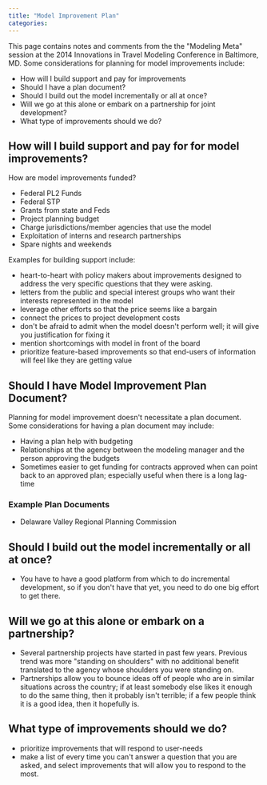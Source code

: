 ```yaml
---
title: "Model Improvement Plan"
categories:
---
```


This page contains notes and comments from the the "Modeling Meta" session at the 2014 Innovations in Travel Modeling Conference in Baltimore, MD.
Some considerations for planning for model improvements include:

-   How will I build support and pay for improvements
-   Should I have a plan document?
-   Should I build out the model incrementally or all at once?
-   Will we go at this alone or embark on a partnership for joint development?
-   What type of improvements should we do?

How will I build support and pay for for model improvements?
------------------------------------------------------------

How are model improvements funded?

-   Federal PL2 Funds
-   Federal STP
-   Grants from state and Feds
-   Project planning budget
-   Charge jurisdictions/member agencies that use the model
-   Exploitation of interns and research partnerships
-   Spare nights and weekends

Examples for building support include:

-   heart-to-heart with policy makers about improvements designed to address the very specific questions that they were asking.
-   letters from the public and special interest groups who want their interests represented in the model
-   leverage other efforts so that the price seems like a bargain
-   connect the prices to project development costs
-   don't be afraid to admit when the model doesn't perform well; it will give you justification for fixing it
-   mention shortcomings with model in front of the board
-   prioritize feature-based improvements so that end-users of information will feel like they are getting value

Should I have Model Improvement Plan Document?
----------------------------------------------

Planning for model improvement doesn't necessitate a plan document. Some considerations for having a plan document may include:

-   Having a plan help with budgeting
-   Relationships at the agency between the modeling manager and the person approving the budgets
-   Sometimes easier to get funding for contracts approved when can point back to an approved plan; especially useful when there is a long lag-time

### Example Plan Documents

-   Delaware Valley Regional Planning Commission

Should I build out the model incrementally or all at once?
----------------------------------------------------------

-   You have to have a good platform from which to do incremental development, so if you don't have that yet, you need to do one big effort to get there.

Will we go at this alone or embark on a partnership?
----------------------------------------------------

-   Several partnership projects have started in past few years. Previous trend was more "standing on shoulders" with no additional benefit translated to the agency whose shoulders you were standing on.
-   Partnerships allow you to bounce ideas off of people who are in similar situations across the country; if at least somebody else likes it enough to do the same thing, then it probably isn't terrible; if a few people think it is a good idea, then it hopefully is.

What type of improvements should we do?
---------------------------------------

-   prioritize improvements that will respond to user-needs
-   make a list of every time you can't answer a question that you are asked, and select improvements that will allow you to respond to the most.
